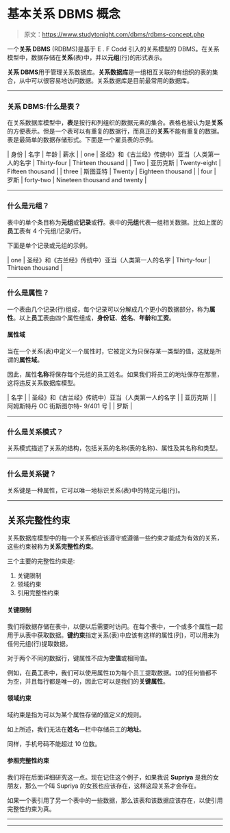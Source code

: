 # 基本关系 DBMS 概念

> 原文：<https://www.studytonight.com/dbms/rdbms-concept.php>

一个**关系 DBMS** (RDBMS)是基于 E . F Codd 引入的关系模型的 DBMS。在关系模型中，数据存储在**关系**(表)中，并以**元组**(行)的形式表示。

**关系 DBMS**用于管理关系数据库。**关系数据库**是一组相互关联的有组织的表的集合，从中可以很容易地访问数据。关系数据库是目前最常用的数据库。

* * *

### 关系 DBMS:什么是表？

在关系数据库模型中，**表**是按行和列组织的数据元素的集合。表格也被认为是**关系**的方便表示。但是一个表可以有重复的数据行，而真正的**关系**不能有重复的数据。表是最简单的数据存储形式。下面是一个雇员表的示例。

| 身份 | 名字 | 年龄 | 薪水 |
| one | 圣经》和《古兰经》传统中）亚当（人类第一人的名字 | Thirty-four | Thirteen thousand |
| Two | 亚历克斯 | Twenty-eight | Fifteen thousand |
| three | 斯图亚特 | Twenty | Eighteen thousand |
| four | 罗斯 | forty-two | Nineteen thousand and twenty |

* * *

### 什么是元组？

表中的单个条目称为**元组**或**记录**或**行**。表中的**元组**代表一组相关数据。比如上面的**员工**表有 4 个元组/记录/行。

下面是单个记录或元组的示例。

| one | 圣经》和《古兰经》传统中）亚当（人类第一人的名字 | Thirty-four | Thirteen thousand |

* * *

### 什么是属性？

一个表由几个记录(行)组成，每个记录可以分解成几个更小的数据部分，称为**属性**。以上**员工**表由四个属性组成，**身份证**、**姓名**、**年龄**和**工资**。

#### 属性域

当在一个关系(表)中定义一个属性时，它被定义为只保存某一类型的值，这就是所谓的**属性域**。

因此，属性**名称**将保存每个元组的员工姓名。如果我们将员工的地址保存在那里，这将违反关系数据库模型。

| 名字 |
| 圣经》和《古兰经》传统中）亚当（人类第一人的名字 |
| 亚历克斯 |
| 阿姆斯特丹 OC 街斯图尔特- 9/401 号 |
| 罗斯 |

* * *

### 什么是关系模式？

关系模式描述了关系的结构，包括关系的名称(表的名称)、属性及其名称和类型。

* * *

### 什么是关系键？

关系键是一种属性，它可以唯一地标识关系(表)中的特定元组(行)。

* * *

## 关系完整性约束

关系数据库模型中的每一个关系都应该遵守或遵循一些约束才能成为有效的关系，这些约束被称为**关系完整性约束**。

三个主要的完整性约束是:

1.  关键限制
2.  领域约束
3.  引用完整性约束

#### 关键限制

我们将数据存储在表中，以便以后需要时访问。在每个表中，一个或多个属性一起用于从表中获取数据。**键约束**指定关系(表)中应该有这样的属性(列)，可以用来为任何元组(行)提取数据。

对于两个不同的数据行，键属性不应为**空值**或相同值。

例如，在**员工**表中，我们可以使用属性`ID`为每个员工提取数据。`ID`的任何值都不为空，并且每行都是唯一的，因此它可以是我们的**关键属性**。

#### 领域约束

域约束是指为可以为某个属性存储的值定义的规则。

如上所述，我们无法在**姓名**一栏中存储员工的**地址**。

同样，手机号码不能超过 10 位数。

#### 参照完整性约束

我们将在后面详细研究这一点。现在记住这个例子，如果我说 **Supriya** 是我的女朋友，那么一个叫 Supriya 的女孩也应该存在，这样这段关系才会存在。

如果一个表引用了另一个表中的一些数据，那么该表和该数据应该存在，以使引用完整性约束为真。

* * *

* * *